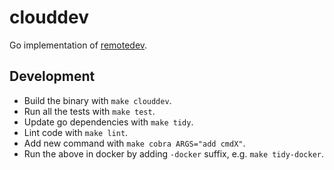 # clouddev

Go implementation of [remotedev](https://github.com/darkowlzz/remotedev).

## Development

- Build the binary with `make clouddev`.
- Run all the tests with `make test`.
- Update go dependencies with `make tidy`.
- Lint code with `make lint`.
- Add new command with `make cobra ARGS="add cmdX"`.
- Run the above in docker by adding `-docker` suffix, e.g. `make tidy-docker`.
